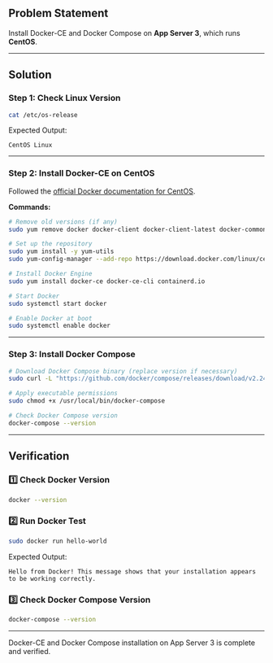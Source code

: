 
## Problem Statement

Install Docker-CE and Docker Compose on **App Server 3**, which runs **CentOS**.

---

## Solution

### Step 1: Check Linux Version

```bash
cat /etc/os-release
````

Expected Output:

```
CentOS Linux
```

---

### Step 2: Install Docker-CE on CentOS

Followed the [official Docker documentation for CentOS](https://docs.docker.com/engine/install/centos/#installation-methods).

**Commands:**

```bash
# Remove old versions (if any)
sudo yum remove docker docker-client docker-client-latest docker-common docker-latest docker-latest-logrotate docker-logrotate docker-engine

# Set up the repository
sudo yum install -y yum-utils
sudo yum-config-manager --add-repo https://download.docker.com/linux/centos/docker-ce.repo

# Install Docker Engine
sudo yum install docker-ce docker-ce-cli containerd.io

# Start Docker
sudo systemctl start docker

# Enable Docker at boot
sudo systemctl enable docker
```

---

### Step 3: Install Docker Compose

```bash
# Download Docker Compose binary (replace version if necessary)
sudo curl -L "https://github.com/docker/compose/releases/download/v2.24.6/docker-compose-$(uname -s)-$(uname -m)" -o /usr/local/bin/docker-compose

# Apply executable permissions
sudo chmod +x /usr/local/bin/docker-compose

# Check Docker Compose version
docker-compose --version
```

---

## Verification

### 1️⃣ Check Docker Version

```bash
docker --version
```

### 2️⃣ Run Docker Test

```bash
sudo docker run hello-world
```

Expected Output:

```
Hello from Docker! This message shows that your installation appears to be working correctly.
```

### 3️⃣ Check Docker Compose Version

```bash
docker-compose --version
```

---

Docker-CE and Docker Compose installation on App Server 3 is complete and verified.
